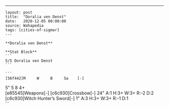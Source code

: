 ---
    layout: post
    title:  "Doralia ven Denst"
    date:   2020-12-05 00:00:00
    source: Wahapedia
    tags: [cities-of-sigmar]
    ---
    
    **Doralia ven Denst**
    
    **Stat Block**
    ```
    5/5 Doralia ven Denst
    ```
    
    ```
    [56f442]M     W     B     Sa    [-]
5"    5     8     4+    
[e85545]Weapons[-]
[c6c930]Crossbow[-]
24"    A:1    H:3+   W:3+   R:-2   D:2   
[c6c930]Witch Hunter’s Sword[-]
1"     A:3    H:3+   W:3+   R:-1   D:1   
    ```
    
    
    